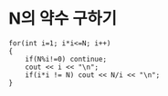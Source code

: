 # N의 약수 구하기

```
for(int i=1; i*i<=N; i++)
{
	if(N%i!=0) continue;
	cout << i << "\n";
	if(i*i != N) cout << N/i << "\n";
}
```

